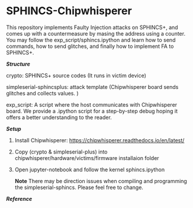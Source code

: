 # SPHINCS-Chipwhisperer

This repository implements Faulty Injection attacks on SPHINCS+, and comes up with a countermeasure by masing the address using a counter.  You may follow the exp_script/sphincs.ipython and learn how to send commands, how to send glitches, and finally how to implement FA to SPHINCS+. 

***Structure***

crypto: SPHINCS+ source codes (It runs in victim device)

simpleserial-sphincsplus: attack template (Chipwhisperer board sends glitches and collects values. )

exp_script: A script where the host communicates with Chipwhisperer board. We provide a .ipython script for a step-by-step debug hoping it offers a better  understanding to the reader.

***Setup***

1. Install Chipwhisperer: https://chipwhisperer.readthedocs.io/en/latest/

2. Copy (crypto & simpleserial-plus) into chipwhisperer/hardware/victims/firmware installaion folder

3. Open jupyter-notebook and follow the kernel sphincs.ipython

   **Note** There may be direction issues when compiling and programming the simpleserial-sphincs. Please feel free to change.

***Reference***

